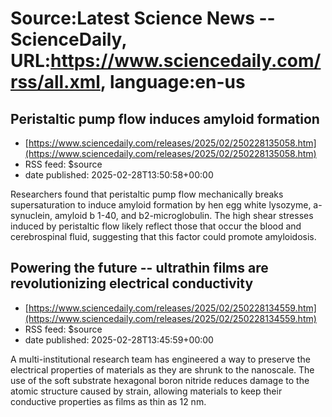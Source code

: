 # Source:Latest Science News -- ScienceDaily, URL:https://www.sciencedaily.com/rss/all.xml, language:en-us

## Peristaltic pump flow induces amyloid formation
 - [https://www.sciencedaily.com/releases/2025/02/250228135058.htm](https://www.sciencedaily.com/releases/2025/02/250228135058.htm)
 - RSS feed: $source
 - date published: 2025-02-28T13:50:58+00:00

Researchers found that peristaltic pump flow mechanically breaks supersaturation to induce amyloid formation by hen egg white lysozyme, a-synuclein, amyloid b 1-40, and b2-microglobulin. The high shear stresses induced by peristaltic flow likely reflect those that occur the blood and cerebrospinal fluid, suggesting that this factor could promote amyloidosis.

## Powering the future -- ultrathin films are revolutionizing electrical conductivity
 - [https://www.sciencedaily.com/releases/2025/02/250228134559.htm](https://www.sciencedaily.com/releases/2025/02/250228134559.htm)
 - RSS feed: $source
 - date published: 2025-02-28T13:45:59+00:00

A multi-institutional research team has engineered a way to preserve the electrical properties of materials as they are shrunk to the nanoscale. The use of the soft substrate hexagonal boron nitride reduces damage to the atomic structure caused by strain, allowing materials to keep their conductive properties as films as thin as 12 nm.

